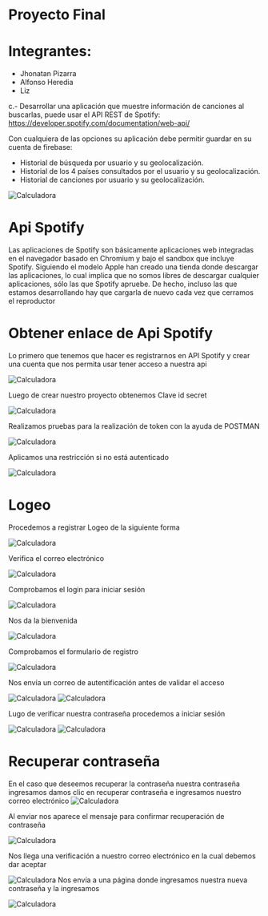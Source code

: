 # Proyecto Final

# Integrantes:
- Jhonatan Pizarra
- Alfonso Heredia
- Liz 

c.- Desarrollar una aplicación que muestre información de canciones al buscarlas, puede usar
el API REST de Spotify: https://developer.spotify.com/documentation/web-api/

Con cualquiera de las opciones su aplicación debe permitir guardar en su cuenta de firebase:
- Historial de búsqueda por usuario y su geolocalización.
- Historial de los 4 países consultados por el usuario y su geolocalización.
- Historial de canciones por usuario y su geolocalización.

![Calculadora](https://github.com/Aheredia05/Calculadora-mejorada/blob/master/topicos/spotify-logo.png)

# Api Spotify

Las aplicaciones de Spotify son básicamente aplicaciones web integradas en el navegador basado en Chromium y bajo el sandbox que incluye Spotify. Siguiendo el modelo Apple han creado una tienda donde descargar las aplicaciones, lo cual implica que no somos libres de descargar cualquier aplicaciones, sólo las que Spotify apruebe. De hecho, incluso las que estamos desarrollando hay que cargarla de nuevo cada vez que cerramos el reproductor

# Obtener enlace de Api Spotify
Lo primero que tenemos que hacer es registrarnos en API Spotify y crear una cuenta que nos permita usar tener acceso a nuestra api

![Calculadora](https://github.com/Aheredia05/Calculadora-mejorada/blob/master/topicos/1.png)

Luego de crear nuestro proyecto obtenemos Clave id secret

![Calculadora](https://github.com/Aheredia05/Calculadora-mejorada/blob/master/topicos/a.png)

Realizamos pruebas para la realización de token con la ayuda de POSTMAN

![Calculadora](https://github.com/Aheredia05/Calculadora-mejorada/blob/master/topicos/2.png)

Aplicamos una restricción si no está autenticado

![Calculadora](https://github.com/Aheredia05/Calculadora-mejorada/blob/master/topicos/3.png)

# Logeo

Procedemos a registrar Logeo de la siguiente forma

![Calculadora](https://github.com/Aheredia05/Calculadora-mejorada/blob/master/topicos/4.png)

Verifica el correo electrónico

![Calculadora](https://github.com/Aheredia05/Calculadora-mejorada/blob/master/topicos/5.png)

Comprobamos el login para iniciar sesión 

![Calculadora](https://github.com/Aheredia05/Calculadora-mejorada/blob/master/topicos/6.png)

Nos da la bienvenida 

![Calculadora](https://github.com/Aheredia05/Calculadora-mejorada/blob/master/topicos/7.png)

Comprobamos el formulario de registro

![Calculadora](https://github.com/Aheredia05/Calculadora-mejorada/blob/master/topicos/8.png)

Nos envía un correo de autentificación antes de validar el acceso 

![Calculadora](https://github.com/Aheredia05/Calculadora-mejorada/blob/master/topicos/9.png)
![Calculadora](https://github.com/Aheredia05/Calculadora-mejorada/blob/master/topicos/10.png)

Lugo de verificar nuestra contraseña procedemos a iniciar sesión 

![Calculadora](https://github.com/Aheredia05/Calculadora-mejorada/blob/master/topicos/11.png) ![Calculadora](https://github.com/Aheredia05/Calculadora-mejorada/blob/master/topicos/12.png)

# Recuperar contraseña

En el caso que deseemos recuperar la contraseña nuestra contraseña ingresamos damos clic en recuperar contraseña e ingresamos nuestro correo electrónico 
![Calculadora](https://github.com/Aheredia05/Calculadora-mejorada/blob/master/topicos/13.png)


Al enviar nos aparece el mensaje para confirmar recuperación de contraseña

![Calculadora](https://github.com/Aheredia05/Calculadora-mejorada/blob/master/topicos/14.png)

Nos llega una verificación a nuestro correo electrónico en la cual debemos dar aceptar

![Calculadora](https://github.com/Aheredia05/Calculadora-mejorada/blob/master/topicos/15.png)
Nos envía a una página donde ingresamos nuestra nueva contraseña y la ingresamos

![Calculadora](https://github.com/Aheredia05/Calculadora-mejorada/blob/master/topicos/16.png)


